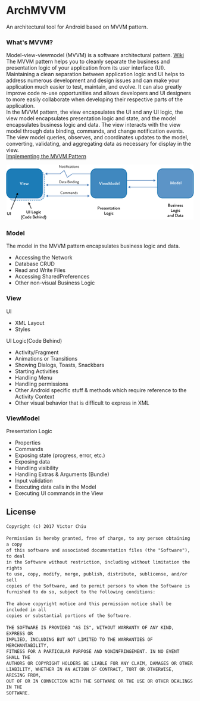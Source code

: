  ArchMVVM
============

An architectural tool for Android based on MVVM pattern.

### What's MVVM?  
Model-view-viewmodel (MVVM) is a software architectural pattern. [Wiki](https://en.wikipedia.org/wiki/Model-view-viewmodel)  
The MVVM pattern helps you to cleanly separate the business 
and presentation logic of your application from its user interface (UI). 
Maintaining a clean separation between application logic and UI 
helps to address numerous development and design issues and 
can make your application much easier to test, maintain, and evolve. 
It can also greatly improve code re-use opportunities and 
allows developers and UI designers to more easily collaborate 
when developing their respective parts of the application.  
In the MVVM pattern, the view encapsulates the UI and any UI logic, 
the view model encapsulates presentation logic and state, 
and the model encapsulates business logic and data. The view interacts 
with the view model through data binding, commands, 
and change notification events. The view model queries, observes, 
and coordinates updates to the model, converting, validating, 
and aggregating data as necessary for display in the view.  
[Implementing the MVVM Pattern](https://msdn.microsoft.com/en-us/library/gg405484.aspx)
  
![The MVVM classes and their interactions](images/mvvm-classes-and-interactions.png)  

### Model
The model in the MVVM pattern encapsulates business logic and data. 
* Accessing the Network
* Database CRUD
* Read and Write Files
* Accessing SharedPreferences
* Other non-visual Business Logic

### View
UI
* XML Layout
* Styles

UI Logic(Code Behind)
* Activity/Fragment
* Animations or Transitions
* Showing Dialogs, Toasts, Snackbars
* Starting Activities
* Handling Menu
* Handling permissions
* Other Android specific stuff & methods which require reference to the Activity Context
* Other visual behavior that is difficult to express in XML

### ViewModel
Presentation Logic
* Properties
* Commands
* Exposing state (progress, error, etc.)
* Exposing data
* Handling visibility
* Handling Extras & Arguments (Bundle)
* Input validation
* Executing data calls in the Model
* Executing UI commands in the View 

License
-------

    Copyright (c) 2017 Victor Chiu

    Permission is hereby granted, free of charge, to any person obtaining a copy
    of this software and associated documentation files (the "Software"), to deal
    in the Software without restriction, including without limitation the rights
    to use, copy, modify, merge, publish, distribute, sublicense, and/or sell
    copies of the Software, and to permit persons to whom the Software is
    furnished to do so, subject to the following conditions:

    The above copyright notice and this permission notice shall be included in all
    copies or substantial portions of the Software.

    THE SOFTWARE IS PROVIDED "AS IS", WITHOUT WARRANTY OF ANY KIND, EXPRESS OR
    IMPLIED, INCLUDING BUT NOT LIMITED TO THE WARRANTIES OF MERCHANTABILITY,
    FITNESS FOR A PARTICULAR PURPOSE AND NONINFRINGEMENT. IN NO EVENT SHALL THE
    AUTHORS OR COPYRIGHT HOLDERS BE LIABLE FOR ANY CLAIM, DAMAGES OR OTHER
    LIABILITY, WHETHER IN AN ACTION OF CONTRACT, TORT OR OTHERWISE, ARISING FROM,
    OUT OF OR IN CONNECTION WITH THE SOFTWARE OR THE USE OR OTHER DEALINGS IN THE
    SOFTWARE.

